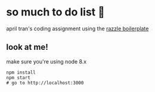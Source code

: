 # so much to do list 🐌
april tran's coding assignment using the [razzle boilerplate](https://github.com/jaredpalmer/razzle)

## look at me!
make sure you're using node 8.x
```
npm install
npm start
# go to http://localhost:3000
```
